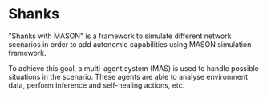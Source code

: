 Shanks
======
"Shanks with MASON" is a framework to simulate different network scenarios in order to add autonomic capabilities using MASON simulation framework.

To achieve this goal, a multi-agent system (MAS) is used to handle possible situations in the scenario. These agents are able to analyse environment data, perform inference and self-healing actions, etc.

